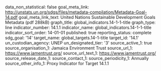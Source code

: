 data_non_statistical: false
goal_meta_link: http://unstats.un.org/sdgs/files/metadata-compilation/Metadata-Goal-14.pdf
goal_meta_link_text: United Nations Sustainable Development Goals Metadata (pdf 288kB)
graph_title: global_indicators.14-1-1-title
graph_type: line
indicator_number: 14.1.1
indicator_name: global_indicators.14-1-1-title
indicator_sort_order: 14-01-01
published: true
reporting_status: complete
sdg_goal: '14'
target_name: global_targets.14-1-title
target_id: '14.1'
un_custodian_agency: UNEP
un_designated_tier: '3'
source_active_1: true
source_organisation_1: Jamaica Environment Trust
source_url_1: https://www.jamentrust.org/
source_url_text_1: https://www.jamentrust.org/
source_release_date_1: 
source_contact_1: 
source_periodicity_1: Annually
source_other_info_1: Proxy Indicator for Target 14.1.1